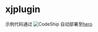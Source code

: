 xjplugin
========

示例代码通过
![CodeShip](https://www.codeship.io/projects/81b736e0-1d15-0131-0224-26fabeabc570/status)
自动部署至[hero](http://xjplugin.herokuapp.com)